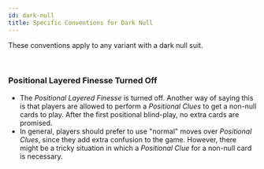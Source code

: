 ```yaml
---
id: dark-null
title: Specific Conventions for Dark Null
---
```


These conventions apply to any variant with a dark null suit.

<br />

### Positional Layered Finesse Turned Off

- The *Positional Layered Finesse* is turned off. Another way of saying this is that players are allowed to perform a *Positional Clues* to get a non-null cards to play. After the first positional blind-play, no extra cards are promised.
- In general, players should prefer to use "normal" moves over *Positional Clues*, since they add extra confusion to the game. However, there might be a tricky situation in which a *Positional Clue* for a non-null card is necessary.
